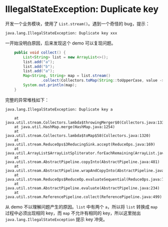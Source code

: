 # IllegalStateException: Duplicate key

开发一个业务模块，使用了 `List.stream()`。遇到一个奇怪的 bug，提示：

```
java.lang.IllegalStateException: Duplicate key xxx
```

一开始没明白原因，后来发现这个 demo 可以复现问题。

```java
    public void collect() {
        List<String> list = new ArrayList<>();
        list.add("a");
        list.add("b");
        list.add("a");
        Map<String, String> map = list.stream()
                .collect(Collectors.toMap(String::toUpperCase, value -> value));
        System.out.println(map);
    }
```

完整的异常堆栈如下：

```
java.lang.IllegalStateException: Duplicate key a

	at java.util.stream.Collectors.lambda$throwingMerger$0(Collectors.java:133)
	at java.util.HashMap.merge(HashMap.java:1254)
	at java.util.stream.Collectors.lambda$toMap$58(Collectors.java:1320)
	at java.util.stream.ReduceOps$3ReducingSink.accept(ReduceOps.java:169)
	at java.util.ArrayList$ArrayListSpliterator.forEachRemaining(ArrayList.java:1382)
	at java.util.stream.AbstractPipeline.copyInto(AbstractPipeline.java:481)
	at java.util.stream.AbstractPipeline.wrapAndCopyInto(AbstractPipeline.java:471)
	at java.util.stream.ReduceOps$ReduceOp.evaluateSequential(ReduceOps.java:708)
	at java.util.stream.AbstractPipeline.evaluate(AbstractPipeline.java:234)
	at java.util.stream.ReferencePipeline.collect(ReferencePipeline.java:499)
```

从 demo 不以理解问题产生的原因。`list` 中有两个 `a`，所以将 `list` 转换成 `map` 过程中必须出现相同 key，而 `map` 不允许有相同的 key，所以这里抛出 `java.lang.IllegalStateException` 提示 key 冲突。